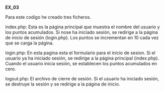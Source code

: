 **EX_03**

Para este codigo he creado tres ficheros.

index.php: Esta es la página principal que muestra el nombre del usuario y los puntos acumulados. Si nose ha iniciado sesión, se redirige a la página de inicio de sesión (login.php). 
Los puntos se incrementan en 10 cada vez que se carga la página.

login.php: En esta pagina esta el formulario para el inicio de sesion. Si el usuario ya ha iniciado sesión, se redirige a la página principal (index.php). Cuando el usuario inicia sesión, se establecen los puntos acumulados en cero.

logout.php: El archivo de cierre de sesión. Si el usuario ha iniciado sesión, se destruye la sesión y se redirige a la página de inicio.